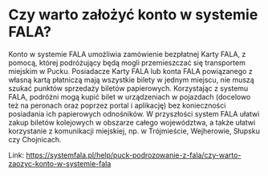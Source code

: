 # Czy warto założyć konto w systemie FALA?


Konto w systemie FALA umożliwia zamówienie bezpłatnej Karty FALA, z pomocą, której podróżujący będą mogli przemieszczać się transportem miejskim w Pucku. Posiadacze Karty FALA lub konta FALA powiązanego z własną kartą płatniczą mają wszystkie bilety w jednym miejscu, nie muszą szukać punktów sprzedaży biletów papierowych. Korzystając z systemu FALA, podróżni mogą kupić bilet w urządzeniach w pojazdach (docelowo też na peronach oraz poprzez portal i aplikację) bez konieczności posiadania ich papierowych odnośników. W przyszłości system FALA ułatwi zakup biletów kolejowych w obszarze całego województwa, a także ułatwi korzystanie z komunikacji miejskiej, np. w Trójmieście, Wejherowie, Słupsku czy Chojnicach.




Link: https://systemfala.pl/help/puck-podrozowanie-z-fala/czy-warto-zaozyc-konto-w-systemie-fala
